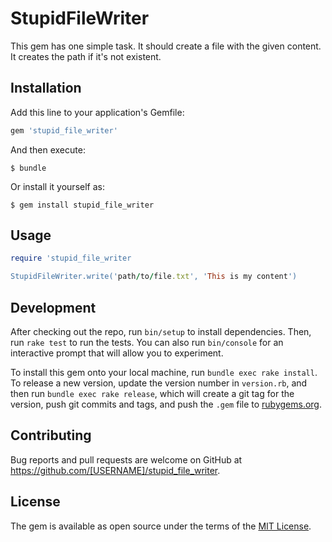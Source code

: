 # StupidFileWriter

This gem has one simple task. It should create a file with the given content. It creates the path if it's not existent.

## Installation

Add this line to your application's Gemfile:

```ruby
gem 'stupid_file_writer'
```

And then execute:

    $ bundle

Or install it yourself as:

    $ gem install stupid_file_writer

## Usage

```ruby
require 'stupid_file_writer

StupidFileWriter.write('path/to/file.txt', 'This is my content')
```

## Development

After checking out the repo, run `bin/setup` to install dependencies. Then, run `rake test` to run the tests. You can also run `bin/console` for an interactive prompt that will allow you to experiment.

To install this gem onto your local machine, run `bundle exec rake install`. To release a new version, update the version number in `version.rb`, and then run `bundle exec rake release`, which will create a git tag for the version, push git commits and tags, and push the `.gem` file to [rubygems.org](https://rubygems.org).

## Contributing

Bug reports and pull requests are welcome on GitHub at https://github.com/[USERNAME]/stupid_file_writer.


## License

The gem is available as open source under the terms of the [MIT License](http://opensource.org/licenses/MIT).

